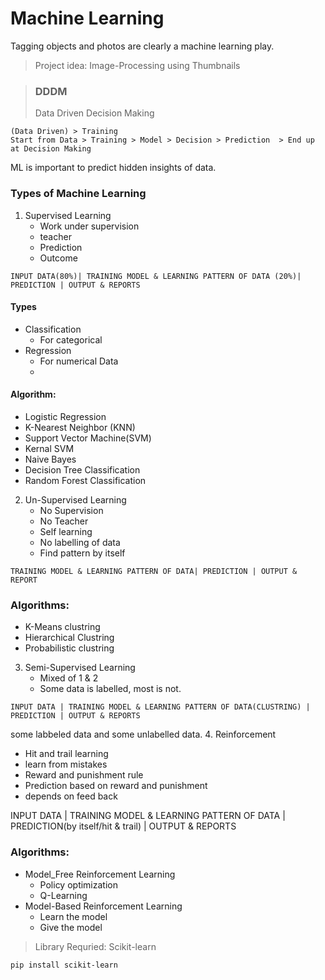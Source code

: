 # Machine Learning
Tagging objects and photos are clearly a machine learning play.
> Project idea: Image-Processing using Thumbnails

> ### DDDM
> Data Driven Decision Making 
```
(Data Driven) > Training 
Start from Data > Training > Model > Decision > Prediction  > End up at Decision Making
```
ML is important to predict hidden insights of data.

### Types of Machine Learning
1. Supervised Learning
   - Work under supervision
   - teacher 
   - Prediction
   - Outcome 

```
INPUT DATA(80%)| TRAINING MODEL & LEARNING PATTERN OF DATA (20%)| PREDICTION | OUTPUT & REPORTS 
```
#### Types 
- Classification 
  - For categorical
- Regression
  - For numerical Data
  - 
#### Algorithm:
- Logistic Regression
- K-Nearest Neighbor (KNN)
- Support Vector Machine(SVM)
- Kernal SVM
- Naive Bayes
- Decision Tree Classification
- Random Forest Classification
  
2. Un-Supervised Learning
   - No Supervision
   - No Teacher
   - Self learning
   - No labelling of data 
   - Find pattern by itself  
```
TRAINING MODEL & LEARNING PATTERN OF DATA| PREDICTION | OUTPUT & REPORT
```
### Algorithms:
- K-Means clustring
- Hierarchical Clustring
- Probabilistic clustring
  
3. Semi-Supervised Learning
   - Mixed of 1 & 2
   - Some data is labelled, most is not.
```
INPUT DATA | TRAINING MODEL & LEARNING PATTERN OF DATA(CLUSTRING) | PREDICTION | OUTPUT & REPORTS
```
some labbeled data and some unlabelled data.
4. Reinforcement
   - Hit and trail learning
   - learn from mistakes
   - Reward and punishment rule
   - Prediction based on reward and punishment
   - depends on feed back 

INPUT DATA | TRAINING MODEL & LEARNING PATTERN OF DATA | PREDICTION(by itself/hit & trail) | OUTPUT & REPORTS

### Algorithms:
- Model_Free Reinforcement Learning
  - Policy optimization
  - Q-Learning
- Model-Based Reinforcement Learning
  - Learn the model
  - Give the model

> Library Requried: Scikit-learn

```
pip install scikit-learn
```